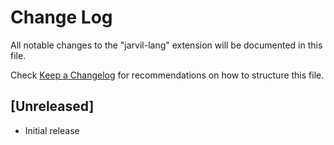 # Change Log

All notable changes to the "jarvil-lang" extension will be documented in this file.

Check [Keep a Changelog](http://keepachangelog.com/) for recommendations on how to structure this file.

## [Unreleased]

- Initial release